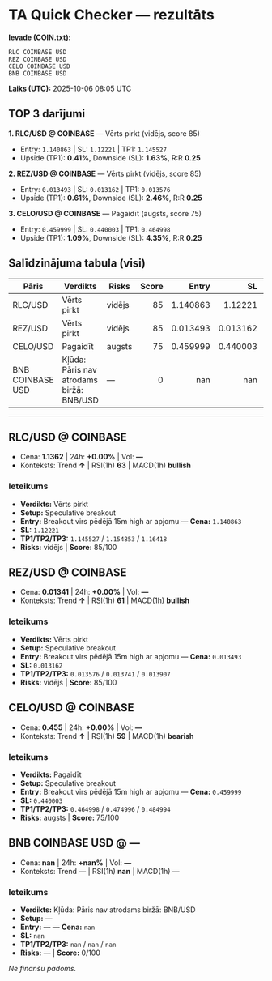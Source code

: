 # TA Quick Checker — rezultāts

**Ievade (COIN.txt):**
```
RLC COINBASE USD
REZ COINBASE USD
CELO COINBASE USD
BNB COINBASE USD
```
**Laiks (UTC):** 2025-10-06 08:05 UTC

## TOP 3 darījumi
**1. RLC/USD @ COINBASE** — Vērts pirkt (vidējs, score 85)
- Entry: `1.140863` | SL: `1.12221` | TP1: `1.145527`
- Upside (TP1): **0.41%**, Downside (SL): **1.63%**, R:R **0.25**

**2. REZ/USD @ COINBASE** — Vērts pirkt (vidējs, score 85)
- Entry: `0.013493` | SL: `0.013162` | TP1: `0.013576`
- Upside (TP1): **0.61%**, Downside (SL): **2.46%**, R:R **0.25**

**3. CELO/USD @ COINBASE** — Pagaidīt (augsts, score 75)
- Entry: `0.459999` | SL: `0.440003` | TP1: `0.464998`
- Upside (TP1): **1.09%**, Downside (SL): **4.35%**, R:R **0.25**

## Salīdzinājuma tabula (visi)
| Pāris | Verdikts | Risks | Score | Entry | SL | TP1 | Upside% | Downside% | R:R | RSI(1h) | MACD | 24h% | Cena |
|---|---|---|---:|---:|---:|---:|---:|---:|---:|---:|---|---:|---:|
| RLC/USD | Vērts pirkt | vidējs | 85 | 1.140863 | 1.12221 | 1.145527 | 0.41% | 1.63% | 0.25 | 63 | bullish | +0.00% | 1.1362 |
| REZ/USD | Vērts pirkt | vidējs | 85 | 0.013493 | 0.013162 | 0.013576 | 0.61% | 2.46% | 0.25 | 61 | bullish | +0.00% | 0.01341 |
| CELO/USD | Pagaidīt | augsts | 75 | 0.459999 | 0.440003 | 0.464998 | 1.09% | 4.35% | 0.25 | 59 | bearish | +0.00% | 0.455 |
| BNB COINBASE USD | Kļūda: Pāris nav atrodams biržā: BNB/USD | — | 0 | nan | nan | nan | — | — | — | nan | — | +nan% | nan |

---

## RLC/USD @ COINBASE
- Cena: **1.1362** | 24h: **+0.00%** | Vol: **—**
- Konteksts: Trend **↑** | RSI(1h) **63** | MACD(1h) **bullish**

### Ieteikums
- **Verdikts:** Vērts pirkt
- **Setup:** Speculative breakout
- **Entry:** Breakout virs pēdējā 15m high ar apjomu  — **Cena:** `1.140863`
- **SL:** `1.12221`
- **TP1/TP2/TP3:** `1.145527` / `1.154853` / `1.16418`
- **Risks:** vidējs | **Score:** 85/100

## REZ/USD @ COINBASE
- Cena: **0.01341** | 24h: **+0.00%** | Vol: **—**
- Konteksts: Trend **↑** | RSI(1h) **61** | MACD(1h) **bullish**

### Ieteikums
- **Verdikts:** Vērts pirkt
- **Setup:** Speculative breakout
- **Entry:** Breakout virs pēdējā 15m high ar apjomu  — **Cena:** `0.013493`
- **SL:** `0.013162`
- **TP1/TP2/TP3:** `0.013576` / `0.013741` / `0.013907`
- **Risks:** vidējs | **Score:** 85/100

## CELO/USD @ COINBASE
- Cena: **0.455** | 24h: **+0.00%** | Vol: **—**
- Konteksts: Trend **↑** | RSI(1h) **59** | MACD(1h) **bearish**

### Ieteikums
- **Verdikts:** Pagaidīt
- **Setup:** Speculative breakout
- **Entry:** Breakout virs pēdējā 15m high ar apjomu  — **Cena:** `0.459999`
- **SL:** `0.440003`
- **TP1/TP2/TP3:** `0.464998` / `0.474996` / `0.484994`
- **Risks:** augsts | **Score:** 75/100

## BNB COINBASE USD @ —
- Cena: **nan** | 24h: **+nan%** | Vol: **—**
- Konteksts: Trend **—** | RSI(1h) **nan** | MACD(1h) **—**

### Ieteikums
- **Verdikts:** Kļūda: Pāris nav atrodams biržā: BNB/USD
- **Setup:** —
- **Entry:** —  — **Cena:** `nan`
- **SL:** `nan`
- **TP1/TP2/TP3:** `nan` / `nan` / `nan`
- **Risks:** — | **Score:** 0/100

*Ne finanšu padoms.*
